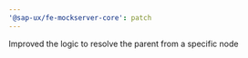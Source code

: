 ```yaml
---
'@sap-ux/fe-mockserver-core': patch
---
```


Improved the logic to resolve the parent from a specific node
